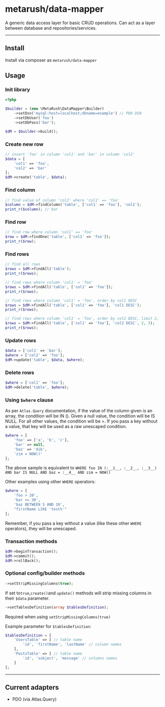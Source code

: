 # metarush/data-mapper

A generic data access layer for basic CRUD operations.
Can act as a layer between database and repositories/services.

---

## Install

Install via composer as `metarush/data-mapper`

## Usage

### Init library

```php
<?php

$builder = (new \MetaRush\DataMapper\Builder)
    ->setDsn('mysql:host=localhost;dbname=example') // PDO DSN
    ->setDbUser('foo')
    ->setDbPass('bar');

$dM = $builder->build();
```

### Create new row

```php
// insert 'foo' in column 'col1' and 'bar' in column 'col2'
$data = [
    'col1' => 'foo',
    'col2' => 'bar'
];
$dM->create('table', $data);
```

### Find column

```php
// find value of column 'col2' where 'col1' == 'foo'
$column = $dM->findColumn('table', ['col1' => 'foo'], 'col2');
print_r($column); // bar
```

### Find row

```php
// find row where column 'col1' == 'foo'
$row = $dM->findOne('table', ['col1' => 'foo']);
print_r($row);
```

### Find rows

```php
// find all rows
$rows = $dM->findAll('table');
print_r($rows);

// find rows where column 'col1' = 'foo'
$rows = $dM->findAll('table', ['col1' => 'foo']);
print_r($rows);

// find rows where column 'col1' = 'foo', order by col1 DESC
$rows = $dM->findAll('table', ['col1' => 'foo'], 'col1 DESC');
print_r($rows);

// find rows where column 'col1' = 'foo', order by col2 DESC, limit 2, offset 3
$rows = $dM->findAll('table', ['col1' => 'foo'], 'col2 DESC', 2, 3);
print_r($rows);
```

### Update rows

```php
$data = ['col1' => 'bar'];
$where = ['col2' => 'foo'];
$dM->update('table', $data, $where);
```

### Delete rows

```php
$where = ['col1' => 'foo'];
$dM->delete('table', $where);
```

### Using `$where` clause

As per `Atlas.Query` documentation, if the value of the column given is an array, the condition will be IN (). Given a null value, the condition will be IS NULL. For all other values, the condition will be =. If you pass a key without a value, that key will be used as a raw unescaped condition.

```php
$where = [
    'foo' => ['a', 'b', 'c'],
    'bar' => null,
    'baz' => 'dib',
    'zim = NOW()'
];
```

The above sample is equivalent to
`WHERE foo IN (:__1__, :__2__, :__3__) AND bar IS NULL AND baz = :__4__ AND zim = NOW()`

Other examples using other `WHERE` operators:

```php
$where = [
    'foo > 20',
    'bar <= 30',
    'baz BETWEEN 5 AND 10',
    "firstName LIKE 'test%'"
];
```

Remember, if you pass a key without a value (like these other `WHERE` operators), they will be unescaped.

### Transaction methods

```php
$dM->beginTransaction();
$dM->commit();
$dM->rollBack();
```

### Optional config/builder methods

```php
->setStripMissingColumns(true);
```

If set to`true`,`create()`and `update()` methods will strip missing columns in their `$data`  parameter.

```php
->setTablesDefinition(array $tablesDefinition);
```

Required when using `setStripMissingColumns(true)`

Example parameter for `$tablesDefinition`:

```php
$tablesDefinition = [
    'UsersTable' => [ // table name
        'id', 'firstName', 'lastName' // column names
    ],
    'PostsTable' => [ // table name
        'id', 'subject', 'message' // columns names
    ]
];
```

---

## Current adapters

- PDO (via Atlas.Query)
